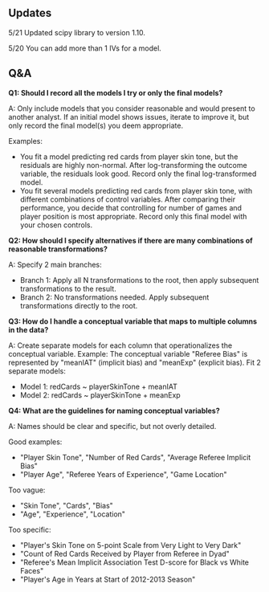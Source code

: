 ## Updates

5/21 Updated scipy library to version 1.10.

5/20 You can add more than 1 IVs for a model.


## Q&A

**Q1: Should I record all the models I try or only the final models?**

A: Only include models that you consider reasonable and would present to another analyst. If an initial model shows issues, iterate to improve it, but only record the final model(s) you deem appropriate.

Examples:
- You fit a model predicting red cards from player skin tone, but the residuals are highly non-normal. After log-transforming the outcome variable, the residuals look good. Record only the final log-transformed model.
- You fit several models predicting red cards from player skin tone, with different combinations of control variables. After comparing their performance, you decide that controlling for number of games and player position is most appropriate. Record only this final model with your chosen controls.

**Q2: How should I specify alternatives if there are many combinations of reasonable transformations?**

A: Specify 2 main branches:
  - Branch 1: Apply all N transformations to the root, then apply subsequent transformations to the result.
  - Branch 2: No transformations needed. Apply subsequent transformations directly to the root.

**Q3: How do I handle a conceptual variable that maps to multiple columns in the data?**

A: Create separate models for each column that operationalizes the conceptual variable. 
Example: The conceptual variable "Referee Bias" is represented by "meanIAT" (implicit bias) and "meanExp" (explicit bias). Fit 2 separate models:
  - Model 1: redCards ~ playerSkinTone + meanIAT
  - Model 2: redCards ~ playerSkinTone + meanExp

**Q4: What are the guidelines for naming conceptual variables?**

A: Names should be clear and specific, but not overly detailed. 

Good examples:
- "Player Skin Tone", "Number of Red Cards", "Average Referee Implicit Bias"
- "Player Age", "Referee Years of Experience", "Game Location"

Too vague: 
- "Skin Tone", "Cards", "Bias"
- "Age", "Experience", "Location"  

Too specific:
- "Player's Skin Tone on 5-point Scale from Very Light to Very Dark"
- "Count of Red Cards Received by Player from Referee in Dyad" 
- "Referee's Mean Implicit Association Test D-score for Black vs White Faces"
- "Player's Age in Years at Start of 2012-2013 Season"
